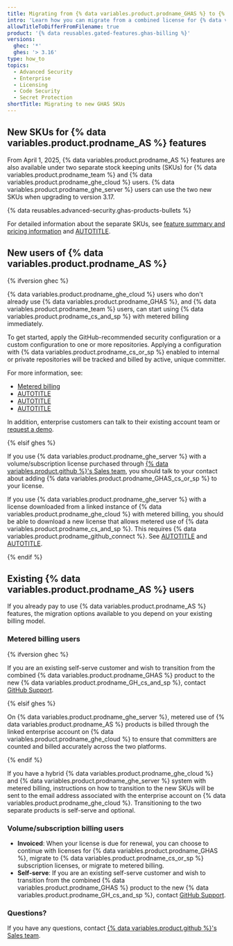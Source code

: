 ```yaml
---
title: Migrating from {% data variables.product.prodname_GHAS %} to {% data variables.product.prodname_cs_and_sp %}
intro: 'Learn how you can migrate from a combined license for {% data variables.product.prodname_AS %} features to one of the new SKUs.'
allowTitleToDifferFromFilename: true
product: '{% data reusables.gated-features.ghas-billing %}'
versions:
  ghec: '*'
  ghes: '> 3.16'
type: how_to
topics:
  - Advanced Security
  - Enterprise
  - Licensing
  - Code Security
  - Secret Protection
shortTitle: Migrating to new GHAS SKUs
---
```


## New SKUs for {% data variables.product.prodname_AS %} features

<!-- expires 2025-05-31 -->

<!-- On expiry, check with the stakeholder. If nothing else, remove the date from the start of this paragraph and check the information for Metered-billing users is still appropriate. Possibly the whole article can be deleted. Reference: release 5202 -->

From April 1, 2025, {% data variables.product.prodname_AS %} features are also available under two separate stock keeping units (SKUs) for {% data variables.product.prodname_team %} and {% data variables.product.prodname_ghe_cloud %} users. {% data variables.product.prodname_ghe_server %} users can use the two new SKUs when upgrading to version 3.17.

<!-- end expires 2025-05-31 -->

{% data reusables.advanced-security.ghas-products-bullets %}

For detailed information about the separate SKUs, see [feature summary and pricing information](https://github.com/enterprise/advanced-security#pricing) and [AUTOTITLE](/get-started/learning-about-github/about-github-advanced-security).

## New users of {% data variables.product.prodname_AS %}

{% ifversion ghec %}

{% data variables.product.prodname_ghe_cloud %} users who don't already use {% data variables.product.prodname_GHAS %}, and {% data variables.product.prodname_team %} users, can start using {% data variables.product.prodname_cs_and_sp %} with metered billing immediately.

To get started, apply the GitHub-recommended security configuration or a custom configuration to one or more repositories. Applying a configuration with {% data variables.product.prodname_cs_or_sp %} enabled to internal or private repositories will be tracked and billed by active, unique committer.

For more information, see:

* [Metered billing](/billing/managing-billing-for-your-products/managing-billing-for-github-advanced-security/about-billing-for-github-advanced-security#metered-billing)
* [AUTOTITLE](/code-security/securing-your-organization/enabling-security-features-in-your-organization/applying-the-github-recommended-security-configuration-in-your-organization)
* [AUTOTITLE](/code-security/securing-your-organization/enabling-security-features-in-your-organization/applying-a-custom-security-configuration)
* [AUTOTITLE](/billing/managing-billing-for-your-products/managing-billing-for-github-advanced-security/viewing-your-github-advanced-security-usage)

In addition, enterprise customers can talk to their existing account team or [request a demo](https://github.com/security/advanced-security/secret-protection).

{% elsif ghes %}

If you use {% data variables.product.prodname_ghe_server %} with a volume/subscription license purchased through [{% data variables.product.github %}'s Sales team](https://enterprise.github.com/contact), you should talk to your contact about adding {% data variables.product.prodname_GHAS_cs_or_sp %} to your license.

If you use {% data variables.product.prodname_ghe_server %} with a license downloaded from a linked instance of {% data variables.product.prodname_ghe_cloud %} with metered billing, you should be able to download a new license that allows metered use of {% data variables.product.prodname_cs_and_sp %}. This requires {% data variables.product.prodname_github_connect %}. See [AUTOTITLE](/enterprise-cloud@latest/billing/managing-your-license-for-github-enterprise/downloading-your-license-for-github-enterprise) and [AUTOTITLE](/enterprise-server@latest/admin/configuring-settings/configuring-github-connect/enabling-automatic-user-license-sync-for-your-enterprise).

{% endif %}

## Existing  {% data variables.product.prodname_AS %} users

If you already pay to use {% data variables.product.prodname_AS %} features, the migration options available to you depend on your existing billing model.

### Metered billing users

{% ifversion ghec %}

If you are an existing self-serve customer and wish to transition from the combined {% data variables.product.prodname_GHAS %} product to the new {% data variables.product.prodname_GH_cs_and_sp %}, contact [GitHub Support](mailto:support@github.com).

{% elsif ghes %}

On {% data variables.product.prodname_ghe_server %}, metered use of {% data variables.product.prodname_AS %} products is billed through the linked enterprise account on {% data variables.product.prodname_ghe_cloud %} to ensure that committers are counted and billed accurately across the two platforms.

{% endif %}

If you have a hybrid {% data variables.product.prodname_ghe_cloud %} and {% data variables.product.prodname_ghe_server %} system with metered billing, instructions on how to transition to the new SKUs will be sent to the email address associated with the enterprise account on {% data variables.product.prodname_ghe_cloud %}. Transitioning to the two separate products is self-serve and optional.

### Volume/subscription billing users

* **Invoiced**: When your license is due for renewal, you can choose to continue with licenses for {% data variables.product.prodname_GHAS %}, migrate to {% data variables.product.prodname_cs_or_sp %} subscription licenses, or migrate to metered billing.
* **Self-serve**: If you are an existing self-serve customer and wish to transition from the combined {% data variables.product.prodname_GHAS %} product to the new {% data variables.product.prodname_GH_cs_and_sp %}, contact [GitHub Support](mailto:support@github.com).

### Questions?

If you have any questions, contact [{% data variables.product.github %}'s Sales team](https://enterprise.github.com/contact).
